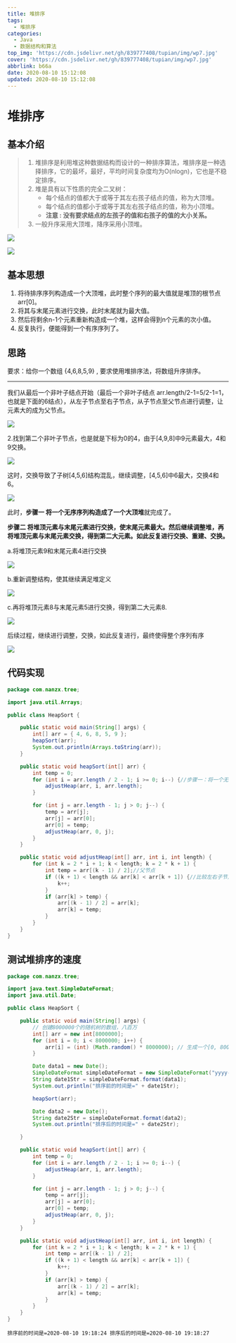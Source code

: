 ```yaml
---
title: 堆排序
tags:
  - 堆排序
categories:
  - Java
  - 数据结构和算法
top_img: 'https://cdn.jsdelivr.net/gh/839777408/tupian/img/wp7.jpg'
cover: 'https://cdn.jsdelivr.net/gh/839777408/tupian/img/wp7.jpg'
abbrlink: b66a
date: 2020-08-10 15:12:08
updated: 2020-08-10 15:12:08
---
```


# 堆排序

## 基本介绍

> 1. 堆排序是利用堆这种数据结构而设计的一种排序算法，堆排序是一种选择排序，它的最坏，最好，平均时间复杂度均为O(nlogn)，它也是不稳定排序。
> 2. 堆是具有以下性质的完全二叉树：
>    - 每个结点的值都大于或等于其左右孩子结点的值，称为大顶堆。
>    - 每个结点的值都小于或等于其左右孩子结点的值，称为小顶堆。
>    - **注意 : 没有要求结点的左孩子的值和右孩子的值的大小关系。**
> 3. 一般升序采用大顶堆，降序采用小顶堆。

![](https://cdn.jsdelivr.net/gh/839777408/tupian/blog/20200810153925.png)

![](https://cdn.jsdelivr.net/gh/839777408/tupian/blog/20200810153952.png)



## 基本思想

1. 将待排序序列构造成一个大顶堆，此时整个序列的最大值就是堆顶的根节点arr[0]。
2. 将其与末尾元素进行交换，此时末尾就为最大值。
3. 然后将剩余n-1个元素重新构造成一个堆，这样会得到n个元素的次小值。
4. 反复执行，便能得到一个有序序列了。



## 思路

要求：给你一个数组 {4,6,8,5,9} , 要求使用堆排序法，将数组升序排序。 

---

我们从最后一个非叶子结点开始（最后一个非叶子结点 arr.length/2-1=5/2-1=1，也就是下面的6结点），从左子节点至右子节点，从子节点至父节点进行调整，让元素大的成为父节点。

![](https://cdn.jsdelivr.net/gh/839777408/tupian/blog/20200810192351.png)

2.找到第二个非叶子节点，也是就是下标为0的4，由于[4,9,8]中9元素最大，4和9交换。

![](https://cdn.jsdelivr.net/gh/839777408/tupian/blog/20200810192412.png)

这时，交换导致了子树[4,5,6]结构混乱，继续调整，[4,5,6]中6最大，交换4和6。

![](https://cdn.jsdelivr.net/gh/839777408/tupian/blog/20200810192438.png)

此时，**步骤一 将一个无序序列构造成了一个大顶堆**就完成了。

**步骤二 将堆顶元素与末尾元素进行交换，使末尾元素最大。然后继续调整堆，再将堆顶元素与末尾元素交换，得到第二大元素。如此反复进行交换、重建、交换。**

a.将堆顶元素9和末尾元素4进行交换

![](https://cdn.jsdelivr.net/gh/839777408/tupian/blog/20200810192455.png)

b.重新调整结构，使其继续满足堆定义

![](https://cdn.jsdelivr.net/gh/839777408/tupian/blog/20200810192510.png)

c.再将堆顶元素8与末尾元素5进行交换，得到第二大元素8.

![](https://cdn.jsdelivr.net/gh/839777408/tupian/blog/20200810192527.png)

后续过程，继续进行调整，交换，如此反复进行，最终使得整个序列有序

![](https://cdn.jsdelivr.net/gh/839777408/tupian/blog/20200810192559.png)

## 代码实现

```java
package com.nanzx.tree;

import java.util.Arrays;

public class HeapSort {

	public static void main(String[] args) {
		int[] arr = { 4, 6, 8, 5, 9 };
		heapSort(arr);
		System.out.println(Arrays.toString(arr));
	}

	public static void heapSort(int[] arr) {
		int temp = 0;
		for (int i = arr.length / 2 - 1; i >= 0; i--) {//步骤一：将一个无序序列构造成了一个大顶堆
			adjustHeap(arr, i, arr.length);
		}

		for (int j = arr.length - 1; j > 0; j--) {
			temp = arr[j];
			arr[j] = arr[0];
			arr[0] = temp;
			adjustHeap(arr, 0, j);
		}
	}

	public static void adjustHeap(int[] arr, int i, int length) {
		for (int k = 2 * i + 1; k < length; k = 2 * k + 1) {
			int temp = arr[(k - 1) / 2];//父节点
			if ((k + 1) < length && arr[k] < arr[k + 1]) {//比较左右子节点
				k++;
			}
			if (arr[k] > temp) {
				arr[(k - 1) / 2] = arr[k];
				arr[k] = temp;
			}
		}
	}
}
```



## 测试堆排序的速度

```java
package com.nanzx.tree;

import java.text.SimpleDateFormat;
import java.util.Date;

public class HeapSort {

	public static void main(String[] args) {
		// 创建8000000个的随机树的数组，八百万
		int[] arr = new int[8000000];
		for (int i = 0; i < 8000000; i++) {
			arr[i] = (int) (Math.random() * 8000000); // 生成一个[0, 8000000) 数
		}

		Date data1 = new Date();
		SimpleDateFormat simpleDateFormat = new SimpleDateFormat("yyyy-MM-dd HH:mm:ss");
		String date1Str = simpleDateFormat.format(data1);
		System.out.println("排序前的时间是=" + date1Str);

		heapSort(arr);

		Date data2 = new Date();
		String date2Str = simpleDateFormat.format(data2);
		System.out.println("排序后的时间是=" + date2Str);

	}

	public static void heapSort(int[] arr) {
		int temp = 0;
		for (int i = arr.length / 2 - 1; i >= 0; i--) {
			adjustHeap(arr, i, arr.length);
		}

		for (int j = arr.length - 1; j > 0; j--) {
			temp = arr[j];
			arr[j] = arr[0];
			arr[0] = temp;
			adjustHeap(arr, 0, j);
		}
	}

	public static void adjustHeap(int[] arr, int i, int length) {
		for (int k = 2 * i + 1; k < length; k = 2 * k + 1) {
			int temp = arr[(k - 1) / 2];
			if ((k + 1) < length && arr[k] < arr[k + 1]) {
				k++;
			}
			if (arr[k] > temp) {
				arr[(k - 1) / 2] = arr[k];
				arr[k] = temp;
			}
		}
	}
}
```

`排序前的时间是=2020-08-10 19:18:24
排序后的时间是=2020-08-10 19:18:27`